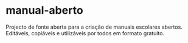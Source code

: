 # manual-aberto
Projecto de fonte aberta para a criação de manuais escolares abertos. Editáveis, copiáveis e utilizáveis por todos em formato gratuito.
